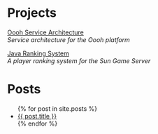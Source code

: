 
# Projects

[Oooh Service Architecture](oooh/index.md)  
*Service architecture for the Oooh platform*

[Java Ranking System](jrs/index.md)  
*A player ranking system for the Sun Game Server*

<!--
-->
# Posts

<ul>
  {% for post in site.posts %}
    <li>
      <a href="./{{ post.url }}">{{ post.title }}</a>
    </li>
  {% endfor %}
</ul>

<!--
<video width="320" height="240" controls>
  <source src="assets/MLOooh.mp4" type="video/mp4">
  Your browser does not support the video tag.
</video>
-->